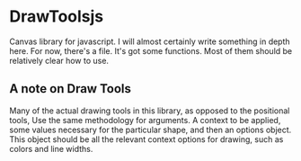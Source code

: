 # DrawToolsjs
Canvas library for javascript. I will almost certainly write something in depth here. For now, there's a file. It's got some functions. Most of them should be relatively clear how to use.

## A note on Draw Tools
Many of the actual drawing tools in this library, as opposed to the positional tools, Use the same methodology for arguments. A context to be applied, some values necessary for the particular shape, and then an options object. This object should be all the relevant context options for drawing, such as colors and line widths.
